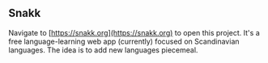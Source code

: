 ## Snakk

Navigate to [https://snakk.org](https://snakk.org) to open this project. It's a free language-learning web app (currently) focused on Scandinavian languages. The idea is to add new languages piecemeal.
